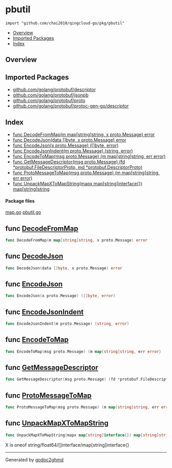 # pbutil
`import "github.com/chai2010/qingcloud-go/pkg/pbutil"`

* [Overview](#pkg-overview)
* [Imported Packages](#pkg-imports)
* [Index](#pkg-index)

## <a name="pkg-overview">Overview</a>

## <a name="pkg-imports">Imported Packages</a>

- [github.com/golang/protobuf/descriptor](https://godoc.org/github.com/golang/protobuf/descriptor)
- [github.com/golang/protobuf/jsonpb](https://godoc.org/github.com/golang/protobuf/jsonpb)
- [github.com/golang/protobuf/proto](https://godoc.org/github.com/golang/protobuf/proto)
- [github.com/golang/protobuf/protoc-gen-go/descriptor](https://godoc.org/github.com/golang/protobuf/protoc-gen-go/descriptor)

## <a name="pkg-index">Index</a>
* [func DecodeFromMap(m map[string]string, x proto.Message) error](#DecodeFromMap)
* [func DecodeJson(data []byte, x proto.Message) error](#DecodeJson)
* [func EncodeJson(x proto.Message) ([]byte, error)](#EncodeJson)
* [func EncodeJsonIndent(m proto.Message) (string, error)](#EncodeJsonIndent)
* [func EncodeToMap(msg proto.Message) (m map[string]string, err error)](#EncodeToMap)
* [func GetMessageDescriptor(msg proto.Message) (fd \*protobuf.FileDescriptorProto, md \*protobuf.DescriptorProto)](#GetMessageDescriptor)
* [func ProtoMessageToMap(msg proto.Message) (m map[string]string, err error)](#ProtoMessageToMap)
* [func UnpackMapXToMapString(mapx map[string]interface{}) map[string]string](#UnpackMapXToMapString)

#### <a name="pkg-files">Package files</a>
[map.go](./map.go) [pbutil.go](./pbutil.go) 

## <a name="DecodeFromMap">func</a> [DecodeFromMap](./map.go#L15)
``` go
func DecodeFromMap(m map[string]string, x proto.Message) error
```

## <a name="DecodeJson">func</a> [DecodeJson](./pbutil.go#L47)
``` go
func DecodeJson(data []byte, x proto.Message) error
```

## <a name="EncodeJson">func</a> [EncodeJson](./pbutil.go#L19)
``` go
func EncodeJson(x proto.Message) ([]byte, error)
```

## <a name="EncodeJsonIndent">func</a> [EncodeJsonIndent](./pbutil.go#L33)
``` go
func EncodeJsonIndent(m proto.Message) (string, error)
```

## <a name="EncodeToMap">func</a> [EncodeToMap](./map.go#L11)
``` go
func EncodeToMap(msg proto.Message) (m map[string]string, err error)
```

## <a name="GetMessageDescriptor">func</a> [GetMessageDescriptor](./pbutil.go#L120)
``` go
func GetMessageDescriptor(msg proto.Message) (fd *protobuf.FileDescriptorProto, md *protobuf.DescriptorProto)
```

## <a name="ProtoMessageToMap">func</a> [ProtoMessageToMap](./pbutil.go#L58)
``` go
func ProtoMessageToMap(msg proto.Message) (m map[string]string, err error)
```

## <a name="UnpackMapXToMapString">func</a> [UnpackMapXToMapString](./pbutil.go#L80)
``` go
func UnpackMapXToMapString(mapx map[string]interface{}) map[string]string
```
X is oneof string/float64/[]interface/map[string]interface{}

- - -
Generated by [godoc2ghmd](https://github.com/GandalfUK/godoc2ghmd)